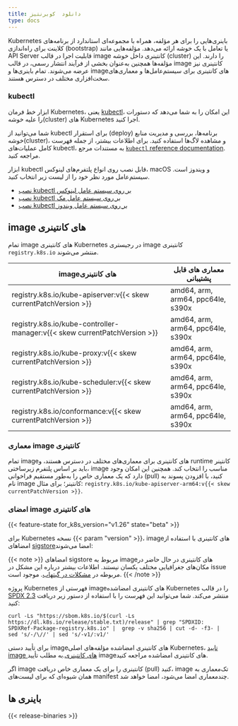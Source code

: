 ```yaml
---
title: دانلود  کوبرنتیز
type: docs
---
```

Kubernetes باینری‌هایی را برای هر مؤلفه، همراه با مجموعه‌ای استاندارد از برنامه‌های کلاینت برای راه‌اندازی (bootstrap) یا تعامل با یک خوشه ارائه می‌دهد.
مؤلفه‌هایی مانند API Server قابلیت اجرا در قالب image کانتینری داخل خوشه (cluster) را دارند.
این مؤلفه‌ها همچنین به‌عنوان بخشی از فرآیند انتشار رسمی، در قالب image کانتینری نیز عرضه می‌شوند.
تمام باینری‌ها و image‌های کانتینری برای سیستم‌عامل‌ها و معماری‌های سخت‌افزاری مختلف در دسترس هستند.

### kubectl

<!-- overview -->

ابزار خط فرمان Kubernetes، یعنی [kubectl](/docs/reference/kubectl/kubectl/)، این امکان را به شما می‌دهد که دستورات را علیه خوشه(cluster) های Kubernetes اجرا کنید.

شما می‌توانید از kubectl برای استقرار (deploy) برنامه‌ها، بررسی و مدیریت منابع خوشه(cluster)، و مشاهده لاگ‌ها استفاده کنید.
برای اطلاعات بیشتر، از جمله فهرست کامل عملیات‌های kubectl، به مستندات مرجع [`kubectl` reference documentation](/docs/reference/kubectl/). مراجعه کنید.


ابزار kubectl قابل نصب روی انواع پلتفرم‌های لینوکس، macOS و ویندوز است.
سیستم‌عامل مورد نظر خود را از لیست زیر انتخاب کنید.

- [نصب kubectl  بر روی سیستم عامل لینوکس](/docs/tasks/tools/install-kubectl-linux) 
- [نصب kubectl  بر روی سیستم عامل مک](/docs/tasks/tools/install-kubectl-macos)
- [نصب kubectl  بر روی سیستم عامل ویندوز](/docs/tasks/tools/install-kubectl-windows)

## image های  کانتینری

تمام image  های  کانتینری Kubernetes در رجیستری image کانتینری `registry.k8s.io` منتشر می‌شوند.

| image‌های کانتینری                                                         |معماری های قابل پشتیبانی         |
| ------------------------------------------------------------------------- | --------------------------------- |
| registry.k8s.io/kube-apiserver:v{{< skew currentPatchVersion >}}          | amd64, arm, arm64, ppc64le, s390x |
| registry.k8s.io/kube-controller-manager:v{{< skew currentPatchVersion >}} | amd64, arm, arm64, ppc64le, s390x |
| registry.k8s.io/kube-proxy:v{{< skew currentPatchVersion >}}              | amd64, arm, arm64, ppc64le, s390x |
| registry.k8s.io/kube-scheduler:v{{< skew currentPatchVersion >}}          | amd64, arm, arm64, ppc64le, s390x |
| registry.k8s.io/conformance:v{{< skew currentPatchVersion >}}             | amd64, arm, arm64, ppc64le, s390x |

###  معماری image کانتینری

تمام image‌های کانتینری برای معماری‌های مختلف در دسترس هستند، و runtime کانتینر باید بر اساس پلتفرم زیرساختی، image مناسب را انتخاب کند.
همچنین این امکان وجود دارد که یک معماری خاص را به‌طور مستقیم فراخوانی (pull) کنید، با افزودن پسوند به نام image کانتینر؛ برای مثال:
`registry.k8s.io/kube-apiserver-arm64:v{{< skew currentPatchVersion >}}`.

### امضای image های کانتینری

{{< feature-state for_k8s_version="v1.26" state="beta" >}}


برای Kubernetes نسخه {{< param "version" >}}،
image‌های کانتینری با استفاده از امضاهای [sigstore](https://sigstore.dev)امضا می‌شوند:

{{< note >}}
امضاهای sigstore مربوط به image‌های کانتینری در حال حاضر در مکان‌های جغرافیایی مختلف یکسان نیستند.
اطلاعات بیشتر درباره این مشکل در issue مربوطه در [مشکلات در گیتهاب](https://github.com/kubernetes/registry.k8s.io/issues/187). موجود است.
{{< /note >}}

پروژه Kubernetes فهرستی از image‌های کانتینری امضاشده Kubernetes را در قالب [SPDX 2.3](https://spdx.dev/specifications/) منتشر می‌کند.
شما می‌توانید این فهرست را با استفاده از دستور زیر دریافت کنید:

```shell
curl -Ls "https://sbom.k8s.io/$(curl -Ls https://dl.k8s.io/release/stable.txt)/release" | grep "SPDXID: SPDXRef-Package-registry.k8s.io" |  grep -v sha256 | cut -d- -f3- | sed 's/-/\//' | sed 's/-v1/:v1/'
```

برای تأیید دستی image‌های کانتینری امضاشده مؤلفه‌های اصلی Kubernetes، [تایید image های کانتینری](/docs/tasks/administer-cluster/verify-signed-artifacts).به مطلب تأیید image‌های کانتینری امضاشده مراجعه کنید.

اگر image کانتینری را برای یک معماری خاص دریافت (pull) کنید، image تک‌معماری به همان شیوه‌ای که برای لیست‌های manifest چندمعماری امضا می‌شود، امضا خواهد شد.

## باینری ها

{{< release-binaries >}}
